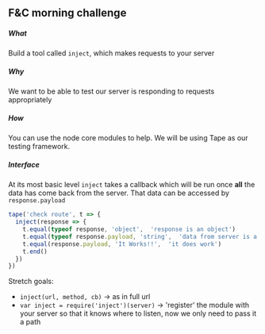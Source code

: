 ## F&C morning challenge

##### What
Build a tool called `inject`, which makes requests to your server

##### Why
We want to be able to test our server is responding to requests appropriately

##### How
You can use the node core modules to help. We will be using Tape as our testing framework.

##### Interface
At its most basic level `inject` takes a callback which will be run once **all** the data has come back from the server.  That data can be accessed by `response.payload`

```js
tape('check route', t => {
  inject(response => {
    t.equal(typeof response, 'object',  'response is an object')
    t.equal(typeof response.payload, 'string',  'data from server is a string')
    t.equal(response.payload, 'It Works!!',  'it does work')
    t.end()
  })
})
```

Stretch goals:
 - `inject(url, method, cb)` -> as in full url
 - `var inject = require('inject')(server)` -> 'register' the module with your server so that it knows where to listen, now we only need to pass it a path
